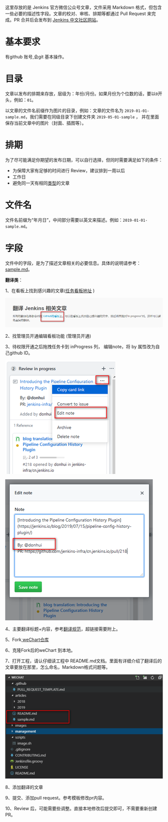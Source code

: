 这里存放的是 Jenkins 官方微信公众号文章，文件采用 Markdown 格式，但包含一些必要的描述性字段。文章的校对、审核、排期等都通过 Pull Request 来完成。PR 合并后会发布到 [Jenkins 中文社区网站](https://jenkins-zh.cn/wechat/)。

# 基本要求 
有github 账号,会git 基本操作。

# 目录

文章以发布的排期来存放，层级为：年份/月份。如果月份为个位数的话，要以`0`开头，例如：`01`。

以文章的文件名前缀作为图片的目录，例如：文章的文件名为 `2019-01-01-sample.md`，我们需要在同级目录下创建文件夹 `2019-05-01-sample` ，
并在里面保存当前文章中的图片（封面、插图等）。

# 排期

为了尽可能满足你期望的发布日期，可以自行选择，但同时需要满足如下的条件：

* 为保障大家有足够的时间进行 Review，建议排到一周以后
* 工作日
* 避免同一天有相同[类型](https://github.com/jenkins-infra/wechat/tree/master/management/operators)的文章

# 文件名

文件名前缀为“年月日”，中间部分需要以英文来描述。例如：`2019-01-01-sample.md`。

# 字段

文件中的字段，是为了描述文章相关的必要信息。具体的说明请参考：[sample.md](sample.md)。



**翻译类**：

1、在看板上找到感兴趣的文章([任务看板地址](https://github.com/orgs/jenkins-zh/projects/2)	)

![img](../images/readme/github1.png)  

2、找管理员开通编辑看板功能 (管理员开通) 

3、待权限开通之后拖拽任务卡到 inProgress 列， 编辑note，将 by 属性改为自己github ID。

![img](../images/readme/ReviewInProgress.png) 

![img](../images/readme/EditNote.png)  

4、主要翻译标题+内容，参考[翻译规范](https://github.com/jenkins-zh/translation-spec/blob/master/specification.md)，超链接需要附上。

5、Fork[ weChart仓库](https://github.com/jenkins-infra/wechat)

6、克隆Fork后的weChart 到本地。

7、打开工程，请认仔细读工程中 README.md文档。里面有详细介绍了翻译后的文章要放在那里，怎么命名，Markdown格式问题等。

![img](../images/readme/ReadMe.png)  

8、添加翻译的文章

9、提交、添加pull request。参考模板修改pr内容。

10、Review 后，可能需要些调整。直接本地修改后提交即可，不需要重新创建PR。

